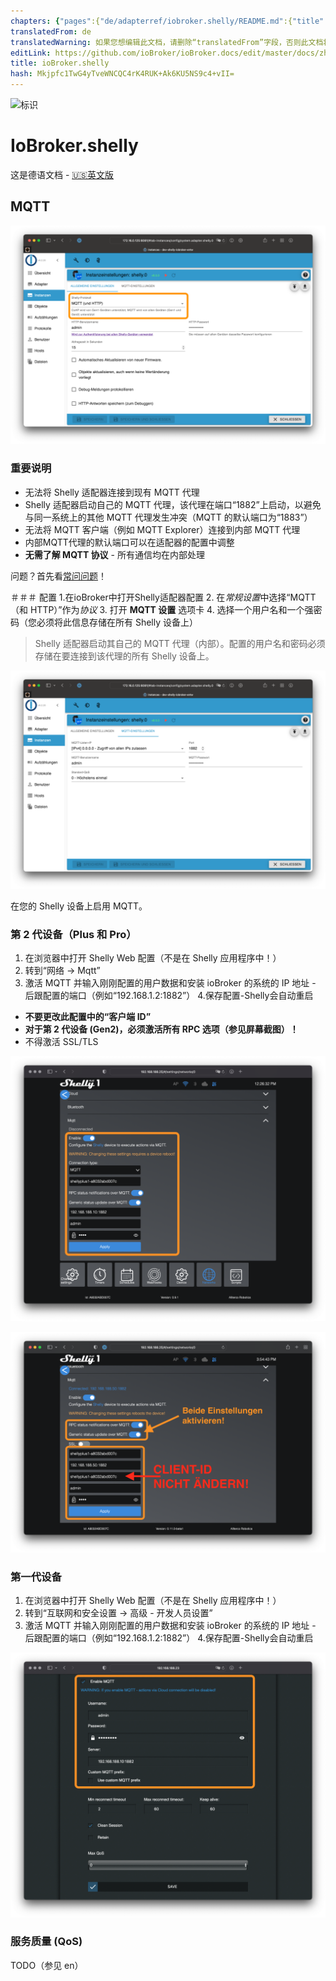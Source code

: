 ```yaml
---
chapters: {"pages":{"de/adapterref/iobroker.shelly/README.md":{"title":{"de":"ioBroker.shelly"},"content":"de/adapterref/iobroker.shelly/README.md"},"de/adapterref/iobroker.shelly/protocol-coap.md":{"title":{"de":"ioBroker.shelly"},"content":"de/adapterref/iobroker.shelly/protocol-coap.md"},"de/adapterref/iobroker.shelly/protocol-mqtt.md":{"title":{"de":"ioBroker.shelly"},"content":"de/adapterref/iobroker.shelly/protocol-mqtt.md"},"de/adapterref/iobroker.shelly/restricted-login.md":{"title":{"de":"ioBroker.shelly"},"content":"de/adapterref/iobroker.shelly/restricted-login.md"},"de/adapterref/iobroker.shelly/state-changes.md":{"title":{"de":"ioBroker.shelly"},"content":"de/adapterref/iobroker.shelly/state-changes.md"},"de/adapterref/iobroker.shelly/faq.md":{"title":{"de":"ioBroker.shelly"},"content":"de/adapterref/iobroker.shelly/faq.md"},"de/adapterref/iobroker.shelly/debug.md":{"title":{"de":"ioBroker.shelly"},"content":"de/adapterref/iobroker.shelly/debug.md"}}}
translatedFrom: de
translatedWarning: 如果您想编辑此文档，请删除“translatedFrom”字段，否则此文档将再次自动翻译
editLink: https://github.com/ioBroker/ioBroker.docs/edit/master/docs/zh-cn/adapterref/iobroker.shelly/protocol-mqtt.md
title: ioBroker.shelly
hash: Mkjpfc1TwG4yTveWNCQC4rK4RUK+Ak6KU5NS9c4+vII=
---
```

![标识](../../../de/admin/shelly.png)

# IoBroker.shelly
这是德语文档 - [🇺🇸英文版](../en/protocol-mqtt.md)

## MQTT
![iobroker_general_mqtt](../../../de/adapterref/iobroker.shelly/img/iobroker_general_mqtt.png)

### 重要说明
- 无法将 Shelly 适配器连接到现有 MQTT 代理
- Shelly 适配器启动自己的 MQTT 代理，该代理在端口“1882”上启动，以避免与同一系统上的其他 MQTT 代理发生冲突（MQTT 的默认端口为“1883”）
- 无法将 MQTT 客户端（例如 MQTT Explorer）连接到内部 MQTT 代理
- 内部MQTT代理的默认端口可以在适配器的配置中调整
- **无需了解 MQTT 协议** - 所有通信均在内部处理

问题？首先看[常问问题](faq.md)！

＃＃＃ 配置
1.在ioBroker中打开Shelly适配器配置
2. 在*常规设置*中选择“MQTT（和 HTTP）”作为*协议*
3. 打开 **MQTT 设置** 选项卡
4. 选择一个用户名和一个强密码（您必须将此信息存储在所有 Shelly 设备上）

> Shelly 适配器启动其自己的 MQTT 代理（内部）。配置的用户名和密码必须存储在要连接到该代理的所有 Shelly 设备上。

![iobroker_mqtt](../../../de/adapterref/iobroker.shelly/img/iobroker_mqtt.png)

在您的 Shelly 设备上启用 MQTT。

### 第 2 代设备（Plus 和 Pro）
1. 在浏览器中打开 Shelly Web 配置（不是在 Shelly 应用程序中！）
2. 转到“网络 -> Mqtt”
3. 激活 MQTT 并输入刚刚配置的用户数据和安装 ioBroker 的系统的 IP 地址 - 后跟配置的端口（例如“192.168.1.2:1882”）
4.保存配置-Shelly会自动重启

- **不要更改此配置中的“客户端 ID”**
- **对于第 2 代设备 (Gen2)，必须激活所有 RPC 选项（参见屏幕截图）！**
- 不得激活 SSL/TLS

![雪莉第二代](../../../de/adapterref/iobroker.shelly/img/shelly_mqtt-gen2.png)

![雪莉 gen2 老](../../../de/adapterref/iobroker.shelly/img/shelly_mqtt-gen2-old.png)

### 第一代设备
1. 在浏览器中打开 Shelly Web 配置（不是在 Shelly 应用程序中！）
2. 转到“互联网和安全设置 -> 高级 - 开发人员设置”
3. 激活 MQTT 并输入刚刚配置的用户数据和安装 ioBroker 的系统的 IP 地址 - 后跟配置的端口（例如“192.168.1.2:1882”）
4.保存配置-Shelly会自动重启

![雪莉第一代](../../../de/adapterref/iobroker.shelly/img/shelly_mqtt-gen1.png)

### 服务质量 (QoS)
TODO（参见 en）
